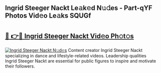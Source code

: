 ## Ingrid Steeger Nackt Le𝚊k𝚎d N𝚞𝚍es - Part-qYF Photos Vid𝚎o Le𝚊ks SQUGf

# <h2><a href="http://fb581s.evod.top/?m=Ingrid+Steeger+Nackt">🔗 👉🔴 Ingrid Steeger Nackt Vid𝚎o Ph𝚘t𝚘s</a></h2>

[![Ingrid Steeger Nackt N𝚞d𝚎s](https://i.imgur.com/8V9OHl7.gif)](http://fb581s.evod.top/?m=Ingrid+Steeger+Nackt)
Content creator Ingrid Steeger Nackt specializing in dance and lifestyle-related videos. Leadership qualities Ingrid Steeger Nackt are essential for public figures to inspire and motivate their followers. 
